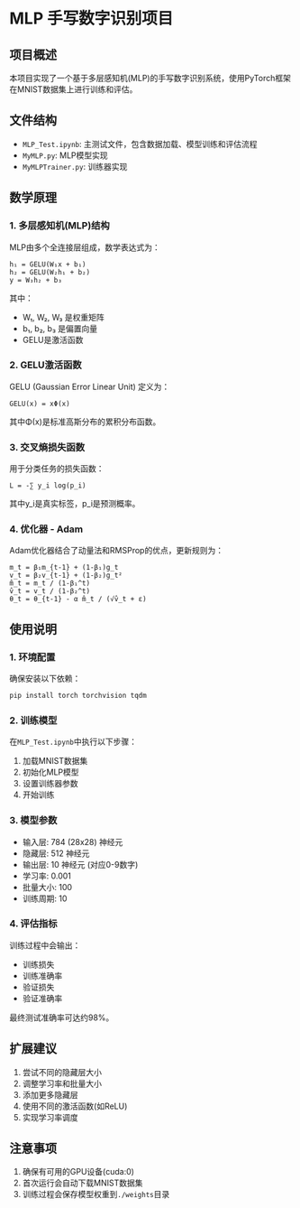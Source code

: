 # MLP 手写数字识别项目

## 项目概述

本项目实现了一个基于多层感知机(MLP)的手写数字识别系统，使用PyTorch框架在MNIST数据集上进行训练和评估。

## 文件结构

- `MLP_Test.ipynb`: 主测试文件，包含数据加载、模型训练和评估流程
- `MyMLP.py`: MLP模型实现
- `MyMLPTrainer.py`: 训练器实现

## 数学原理

### 1. 多层感知机(MLP)结构

MLP由多个全连接层组成，数学表达式为：

```
h₁ = GELU(W₁x + b₁)
h₂ = GELU(W₂h₁ + b₂)
y = W₃h₂ + b₃
```

其中：
- W₁, W₂, W₃ 是权重矩阵
- b₁, b₂, b₃ 是偏置向量
- GELU是激活函数

### 2. GELU激活函数

GELU (Gaussian Error Linear Unit) 定义为：
```
GELU(x) = xΦ(x)
```
其中Φ(x)是标准高斯分布的累积分布函数。

### 3. 交叉熵损失函数

用于分类任务的损失函数：
```
L = -∑ y_i log(p_i)
```
其中y_i是真实标签，p_i是预测概率。

### 4. 优化器 - Adam

Adam优化器结合了动量法和RMSProp的优点，更新规则为：
```
m_t = β₁m_{t-1} + (1-β₁)g_t
v_t = β₂v_{t-1} + (1-β₂)g_t²
m̂_t = m_t / (1-β₁^t)
v̂_t = v_t / (1-β₂^t)
θ_t = θ_{t-1} - α m̂_t / (√v̂_t + ε)
```

## 使用说明

### 1. 环境配置

确保安装以下依赖：
```bash
pip install torch torchvision tqdm
```

### 2. 训练模型

在`MLP_Test.ipynb`中执行以下步骤：

1. 加载MNIST数据集
2. 初始化MLP模型
3. 设置训练器参数
4. 开始训练

### 3. 模型参数

- 输入层: 784 (28x28) 神经元
- 隐藏层: 512 神经元
- 输出层: 10 神经元 (对应0-9数字)
- 学习率: 0.001
- 批量大小: 100
- 训练周期: 10

### 4. 评估指标

训练过程中会输出：
- 训练损失
- 训练准确率
- 验证损失
- 验证准确率

最终测试准确率可达约98%。

## 扩展建议

1. 尝试不同的隐藏层大小
2. 调整学习率和批量大小
3. 添加更多隐藏层
4. 使用不同的激活函数(如ReLU)
5. 实现学习率调度

## 注意事项

1. 确保有可用的GPU设备(cuda:0)
2. 首次运行会自动下载MNIST数据集
3. 训练过程会保存模型权重到`./weights`目录
